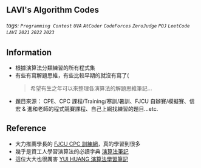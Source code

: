 ## LAVI's Algorithm Codes
###### tags: `Programming Contest` `UVA` `AtCoder` `CodeForces` `ZeroJudge` `POJ` `LeetCode` `LAVI` `2021` `2022` `2023`

## Information
- 根據演算法分類練習的所有程式集
- 有些有寫解題思維，有些比較早期的就沒有寫了(
  > 希望有生之年可以來整理各演算法的解題思維筆記...
- 題目來源： CPE、CPC 課程/Training/寒訓/暑訓、FJCU 自辦賽/模擬賽、信宏 & 進和老師的程式競賽課程、自己上網找練習的題目...etc.

## Reference
- 大力推薦學長的 [FJCU CPC 訓練網](https://fjuonlinejudge.github.io/Training/)，真的學習到很多
- 幾乎是資工人學習演算法的必讀字典 [演算法筆記](https://web.ntnu.edu.tw/~algo/)
- 這位大大也很厲害 [YUI HUANG 演算法學習筆記](https://yuihuang.com/)